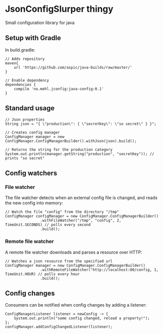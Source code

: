 # JsonConfigSlurper thingy
Small configuration library for java

## Setup with Gradle

In build.gradle:

    // Adds repository
    maven{
        url 'https://github.com/aspic/java-builds/raw/master/'
    }
    
    // Enable dependency
    dependencies {
        compile 'no.mehl.jconfig:java-config:0.1'
    }
    
## Standard usage

    // Json properties
    String json = "{ \"production\": { \"secretKey\": \"so secret\" } }";
    
    // Creates config manager
    ConfigManager manager = new ConfigManager.ConfigManagerBuilder().withJson(json).build();
    
    // Returns the string for the production category
    System.out.println(manager.getString("production", "secretKey")); // prints "so secret"
    
## Config watchers

### File watcher

The file watcher detects when an external config file is changed, and reads the new config into memory:

    // Watch the file "config" from the directory "/tmp"
    ConfigManager configManager = new ConfigManager.ConfigManagerBuilder()
                    .withFileWatcher("/tmp", "config", 2, TimeUnit.SECONDS) // polls every second
                    .build();

### Remote file watcher

A remote file watcher downloads and parses a resource over HTTP:

    // Watches a json resource from the specified url
    ConfigManager manager = new ConfigManager.ConfigManagerBuilder()
                    .withRemoteFileWatcher("http://localhost:80/config, 1, TimeUnit.HOUR) // polls every hour
                    .build();

## Config changes

Consumers can be notified when config changes by adding a listener:

    ConfigManagerListener listener = newConfig -> {
        System.out.println("some config changed, reload a property!");
    };
    configManager.addConfigChangedListener(listener);


